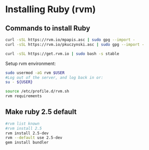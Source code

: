 # Installing Ruby (rvm)

## Commands to install Ruby

```sh
curl -sSL https://rvm.io/mpapis.asc | sudo gpg --import -
curl -sSL https://rvm.io/pkuczynski.asc | sudo gpg --import -

curl -sSL https://get.rvm.io | sudo bash -s stable
```

Setup rvm environment:

```sh
sudo usermod -aG rvm $USER
#Log out of the server, and log back in or:
su - ${USER}

source /etc/profile.d/rvm.sh
rvm requirements
```

## Make ruby 2.5 default

```sh
#rvm list known
#rvm install 2.5
rvm install 2.5-dev
rvm --default use 2.5-dev
gem install bundler
```
